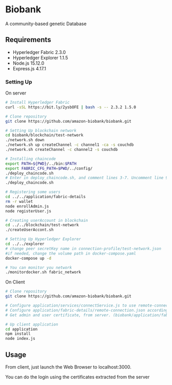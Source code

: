 # Biobank
A community-based genetic Database

## Requirements
* Hyperledger Fabric 2.3.0
* Hyperledger Explorer 1.1.5
* Node.js 15.12.0
* Express.js 4.17.1

### Setting Up
On server
```bash
# Install Hyperledger Fabric
curl -sSL https://bit.ly/2ysbOFE | bash -s -- 2.3.2 1.5.0

# Clone repository
git clone https://github.com/amazon-biobank/biobank.git

# Setting Up blockchain network
cd biobank/blockchain/test-network
./network.sh down
./network.sh up createChannel -c channel1 -ca -s couchdb
./network.sh createChannel -c channel2 -s couchdb

# Installing chaincode
export PATH=${PWD}/../bin:$PATH
export FABRIC_CFG_PATH=$PWD/../config/
./deploy_chaincode.sh
# Enter in deploy_chaincode.sh, and comment lines 3-7. Uncomment line 9-13
./deploy_chaincode.sh 

# Registering some users
cd ../../application/fabric-details
rm -r wallet
node enrollAdmin.js
node registerUser.js

# Creating userAccount in blockchain
cd ../../blockchain/test-network
./createUserAccont.sh

# Setting Up Hyperledger Explorer
cd ../../explorer
# change peer secretKey name in connection-profile/test-network.json
#if needed, change the volume path in docker-compose.yaml
docker-compose up -d

# You can monitor you network 
./monitordocker.sh fabric_network
```

On Client
```bash
# Clone repository
git clone https://github.com/amazon-biobank/biobank.git

# Configure application/services/connectService.js to use remote-connection.json
# Configure application/fabric-details/remote-connection.json according to servers' file (biobank/blockchain/organizations/peerOrganizations/org1.example.com/connection-org1.json). Don't forget to change server's IP address
# Get admin and user certificate, from server. (biobank/application/fabric-details/wallet)

# Up client application
cd application
npm install
node index.js
```

## Usage
From client, just launch the Web Browser to localhost:3000.

You can do the login using the certificates extracted from the server
